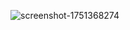 
![screenshot-1751368274](https://github.com/user-attachments/assets/544b6679-865e-42f0-8f15-ed1ffa8c14d4)
